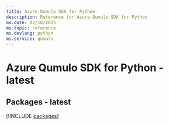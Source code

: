 ```yaml
---
title: Azure Qumulo SDK for Python
description: Reference for Azure Qumulo SDK for Python
ms.date: 03/10/2025
ms.topic: reference
ms.devlang: python
ms.service: qumulo
---
```

# Azure Qumulo SDK for Python - latest
## Packages - latest
[!INCLUDE [packages](qumulo-index.md)]